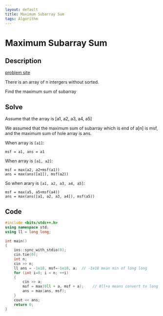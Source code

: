 ```yaml
---
layout: default
title: Maximum Subarray Sum
tags: Algorithm
---
```


# Maximum Subarray Sum

## Description

[problem site](https://cses.fi/problemset/task/1643)

There is an array of n intergers without sorted.

Find the maximum sum of subarray

## Solve

Assume that the array is [a1, a2, a3, a4, a5]

We assumed that the maximum sum of subarray which is end of a[n] is msf, and the maximum sum of hole array is ans.

When array is `[a1]`:

```
msf = a1, ans = a1
```

When array is `[a1, a2]`:

```
msf = max(a2, a2+msf(a1))
ans = max(ans([a1]), msf(a2))
```

So when arary is `[a1, a2, a3, a4, a5]`:

```
msf = max(a5, a5+msf(a4))
ans = max(ans([a1, a2, a3, a4]), msf(a5))
```

## Code

```c++
#include <bits/stdc++.h>
using namespace std;
using ll = long long;
 
int main()
{
    ios::sync_with_stdio(0);
    cin.tie(0);
    int n;
    cin >> n;
    ll ans = -1e18, msf=-1e18, a;  // -1e18 mean min of long long
    for (int i=0; i < n; ++i)
    {
        cin >> a;
        msf = max(0ll + a, msf + a);    // 0ll+a means convert to long long
        ans = max(ans, msf);
    }
    cout << ans;
    return 0;
}
```